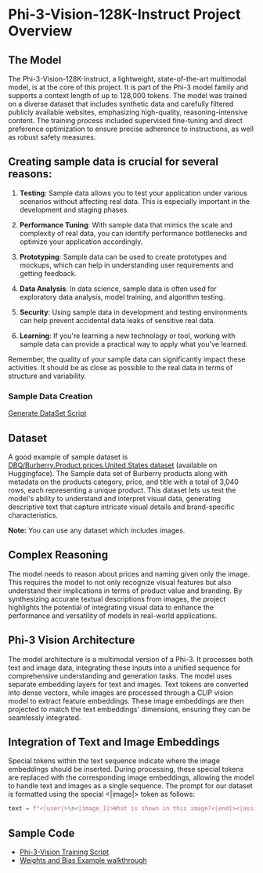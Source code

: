 # Phi-3-Vision-128K-Instruct Project Overview

## The Model

The Phi-3-Vision-128K-Instruct, a lightweight, state-of-the-art multimodal model, is at the core of this project. It is part of the Phi-3 model family and supports a context length of up to 128,000 tokens. The model was trained on a diverse dataset that includes synthetic data and carefully filtered publicly available websites, emphasizing high-quality, reasoning-intensive content. The training process included supervised fine-tuning and direct preference optimization to ensure precise adherence to instructions, as well as robust safety measures.

## Creating sample data is crucial for several reasons:

1. **Testing**: Sample data allows you to test your application under various scenarios without affecting real data. This is especially important in the development and staging phases.

2. **Performance Tuning**: With sample data that mimics the scale and complexity of real data, you can identify performance bottlenecks and optimize your application accordingly.

3. **Prototyping**: Sample data can be used to create prototypes and mockups, which can help in understanding user requirements and getting feedback.

4. **Data Analysis**: In data science, sample data is often used for exploratory data analysis, model training, and algorithm testing.

5. **Security**: Using sample data in development and testing environments can help prevent accidental data leaks of sensitive real data.

6. **Learning**: If you're learning a new technology or tool, working with sample data can provide a practical way to apply what you've learned.

Remember, the quality of your sample data can significantly impact these activities. It should be as close as possible to the real data in terms of structure and variability.

### Sample Data Creation
[Generate DataSet Script](./CreatingSampleData.md)

## Dataset

A good example of sample dataset is [DBQ/Burberry.Product.prices.United.States dataset](https://huggingface.co/datasets/DBQ/Burberry.Product.prices.United.States) (available on Huggingface). 
The Sample data set  of Burberry products along with metadata on the products category, price, and title with a total of 3,040 rows, each representing a unique product. This dataset lets us test the model's ability to understand and interpret visual data, generating descriptive text that capture intricate visual details and brand-specific characteristics.

**Note:** You can use any dataset which includes images.

## Complex Reasoning

The model needs to reason about prices and naming given only the image. This requires the model to not only recognize visual features but also understand their implications in terms of product value and branding. By synthesizing accurate textual descriptions from images, the project highlights the potential of integrating visual data to enhance the performance and versatility of models in real-world applications.

## Phi-3 Vision Architecture

The model architecture is a multimodal version of a Phi-3. It processes both text and image data, integrating these inputs into a unified sequence for comprehensive understanding and generation tasks. The model uses separate embedding layers for text and images. Text tokens are converted into dense vectors, while images are processed through a CLIP vision model to extract feature embeddings. These image embeddings are then projected to match the text embeddings' dimensions, ensuring they can be seamlessly integrated.

## Integration of Text and Image Embeddings

Special tokens within the text sequence indicate where the image embeddings should be inserted. During processing, these special tokens are replaced with the corresponding image embeddings, allowing the model to handle text and images as a single sequence. The prompt for our dataset is formatted using the special <|image|> token as follows:

```python
text = f"<|user|>\n<|image_1|>What is shown in this image?<|end|><|assistant|>\nProduct: {row['title']}, Category: {row['category3_code']}, Full Price: {row['full_price']}<|end|>"
```

## Sample Code
- [Phi-3-Vision Training Script](../../code/03.Finetuning/Phi-3-vision-Trainingscript.py)
- [Weights and Bias Example walkthrough](https://wandb.ai/byyoung3/mlnews3/reports/How-to-fine-tune-Phi-3-vision-on-a-custom-dataset--Vmlldzo4MTEzMTg3)
